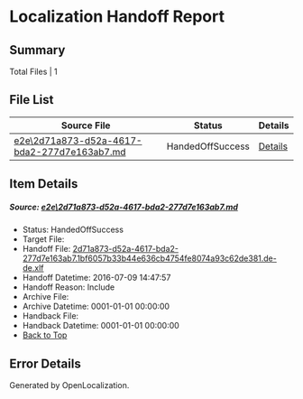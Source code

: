 # <a name='report-top'></a> Localization Handoff Report

## Summary
 Total Files | 1

## File List
 Source File | Status | Details 
 ----------- | ------ | ------- 
 [e2e\2d71a873-d52a-4617-bda2-277d7e163ab7.md](https://github.com/OpenLocalizationTestOrg/oltest/blob/686539782c4dfa39bf5868189ac127b70e3995c6/e2e/2d71a873-d52a-4617-bda2-277d7e163ab7.md) | HandedOffSuccess | [Details](#4a3ef79b89d055962823bf5c04238522cbeb939e2)

## Item Details
##### <a name='4a3ef79b89d055962823bf5c04238522cbeb939e2'></a> Source: [e2e\2d71a873-d52a-4617-bda2-277d7e163ab7.md](https://github.com/OpenLocalizationTestOrg/oltest/blob/686539782c4dfa39bf5868189ac127b70e3995c6/e2e/2d71a873-d52a-4617-bda2-277d7e163ab7.md)
* Status: HandedOffSuccess
* Target File: 
* Handoff File: [2d71a873-d52a-4617-bda2-277d7e163ab7.1bf6057b33b44e636cb4754fe8074a93c62de381.de-de.xlf](https://github.com/OpenLocalizationTestOrg/olhandoff-e2e/blob/6b7de363578cd4089e7a8bb906d7fdf6dd1315f1/ol-handoff/OpenLocalizationTestOrg/oltest-dede-fly/ci/ht/2d71a873-d52a-4617-bda2-277d7e163ab7.1bf6057b33b44e636cb4754fe8074a93c62de381.de-de.xlf)
* Handoff Datetime: 2016-07-09 14:47:57
* Handoff Reason: Include
* Archive File: 
* Archive Datetime: 0001-01-01 00:00:00
* Handback File: 
* Handback Datetime: 0001-01-01 00:00:00
* [Back to Top](#report-top)


## Error Details

Generated by OpenLocalization.
